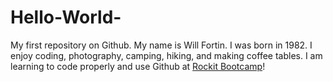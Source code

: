 # Hello-World-
My first repository on Github.
My name is Will Fortin.
I was born in 1982.
I enjoy coding, photography, camping, hiking, and making coffee tables.
I am learning to code properly and use Github at <a href="http://rockitbootcamp.com">Rockit Bootcamp</a>!
